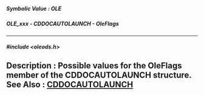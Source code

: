 ##### Symbolic Value : OLE
##### OLE_xxx - CDDOCAUTOLAUNCH - OleFlags
---
##### #include <oleods.h>
**Description :**
Possible values for the OleFlags member of the CDDOCAUTOLAUNCH structure.
**See Also :**
[CDDOCAUTOLAUNCH](D:/md_files/CDDOCAUTOLAUNCH.md)
---
